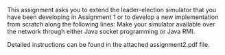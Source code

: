 This assignment asks you to extend the leader-election simulator that you have been developing in Assignment 1 or to develop a new implementation from scratch along the following lines: Make your simulator available over the network through either Java socket programming or Java RMI.

Detailed instructions can be found in the attached assignment2.pdf file.
